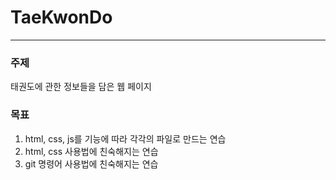 # TaeKwonDo
---
### 주제
태권도에 관한 정보들을 담은 웹 페이지

### 목표
1. html, css, js를 기능에 따라 각각의 파일로 만드는 연습
2. html, css 사용법에 친숙해지는 연습
3. git 명령어 사용법에 친숙해지는 연습 
